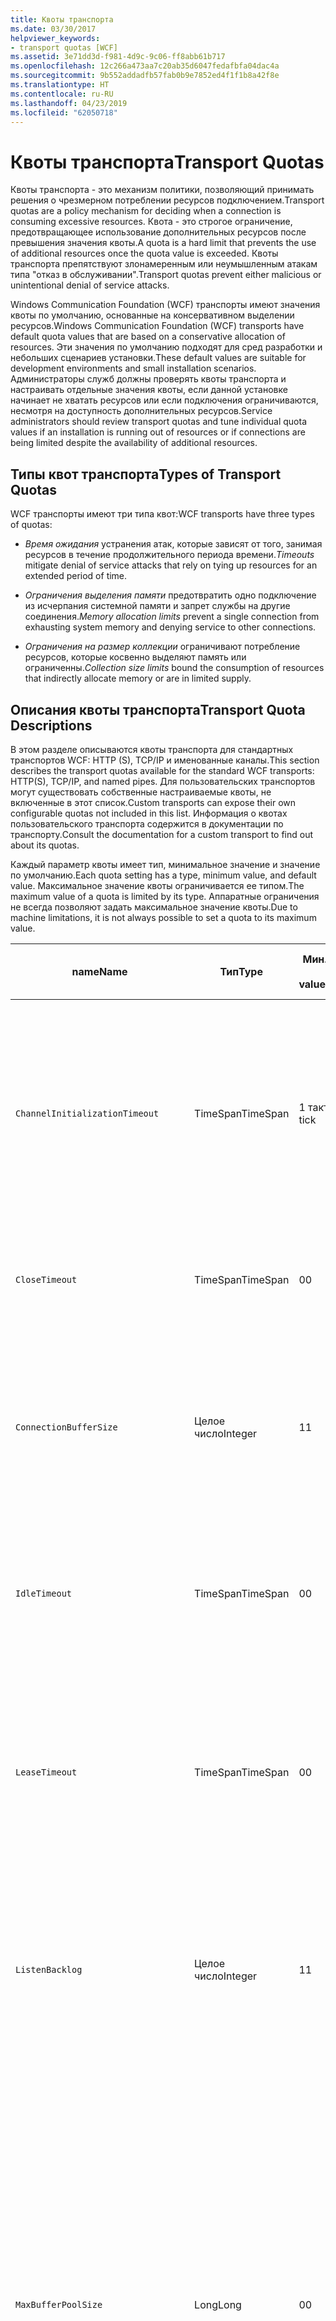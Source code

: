 ```yaml
---
title: Квоты транспорта
ms.date: 03/30/2017
helpviewer_keywords:
- transport quotas [WCF]
ms.assetid: 3e71dd3d-f981-4d9c-9c06-ff8abb61b717
ms.openlocfilehash: 12c266a473aa7c20ab35d6047fedafbfa04dac4a
ms.sourcegitcommit: 9b552addadfb57fab0b9e7852ed4f1f1b8a42f8e
ms.translationtype: HT
ms.contentlocale: ru-RU
ms.lasthandoff: 04/23/2019
ms.locfileid: "62050718"
---
```

# <a name="transport-quotas"></a><span data-ttu-id="1a5ee-102">Квоты транспорта</span><span class="sxs-lookup"><span data-stu-id="1a5ee-102">Transport Quotas</span></span>
<span data-ttu-id="1a5ee-103">Квоты транспорта - это механизм политики, позволяющий принимать решения о чрезмерном потреблении ресурсов подключением.</span><span class="sxs-lookup"><span data-stu-id="1a5ee-103">Transport quotas are a policy mechanism for deciding when a connection is consuming excessive resources.</span></span> <span data-ttu-id="1a5ee-104">Квота - это строгое ограничение, предотвращающее использование дополнительных ресурсов после превышения значения квоты.</span><span class="sxs-lookup"><span data-stu-id="1a5ee-104">A quota is a hard limit that prevents the use of additional resources once the quota value is exceeded.</span></span> <span data-ttu-id="1a5ee-105">Квоты транспорта препятствуют злонамеренным или неумышленным атакам типа "отказ в обслуживании".</span><span class="sxs-lookup"><span data-stu-id="1a5ee-105">Transport quotas prevent either malicious or unintentional denial of service attacks.</span></span>  
  
 <span data-ttu-id="1a5ee-106">Windows Communication Foundation (WCF) транспорты имеют значения квоты по умолчанию, основанные на консервативном выделении ресурсов.</span><span class="sxs-lookup"><span data-stu-id="1a5ee-106">Windows Communication Foundation (WCF) transports have default quota values that are based on a conservative allocation of resources.</span></span> <span data-ttu-id="1a5ee-107">Эти значения по умолчанию подходят для сред разработки и небольших сценариев установки.</span><span class="sxs-lookup"><span data-stu-id="1a5ee-107">These default values are suitable for development environments and small installation scenarios.</span></span> <span data-ttu-id="1a5ee-108">Администраторы служб должны проверять квоты транспорта и настраивать отдельные значения квоты, если данной установке начинает не хватать ресурсов или если подключения ограничиваются, несмотря на доступность дополнительных ресурсов.</span><span class="sxs-lookup"><span data-stu-id="1a5ee-108">Service administrators should review transport quotas and tune individual quota values if an installation is running out of resources or if connections are being limited despite the availability of additional resources.</span></span>  
  
## <a name="types-of-transport-quotas"></a><span data-ttu-id="1a5ee-109">Типы квот транспорта</span><span class="sxs-lookup"><span data-stu-id="1a5ee-109">Types of Transport Quotas</span></span>  
 <span data-ttu-id="1a5ee-110">WCF транспорты имеют три типа квот:</span><span class="sxs-lookup"><span data-stu-id="1a5ee-110">WCF transports have three types of quotas:</span></span>  
  
- <span data-ttu-id="1a5ee-111">*Время ожидания* устранения атак, которые зависят от того, занимая ресурсов в течение продолжительного периода времени.</span><span class="sxs-lookup"><span data-stu-id="1a5ee-111">*Timeouts* mitigate denial of service attacks that rely on tying up resources for an extended period of time.</span></span>  
  
- <span data-ttu-id="1a5ee-112">*Ограничения выделения памяти* предотвратить одно подключение из исчерпания системной памяти и запрет службы на другие соединения.</span><span class="sxs-lookup"><span data-stu-id="1a5ee-112">*Memory allocation limits* prevent a single connection from exhausting system memory and denying service to other connections.</span></span>  
  
- <span data-ttu-id="1a5ee-113">*Ограничения на размер коллекции* ограничивают потребление ресурсов, которые косвенно выделяют память или ограниченны.</span><span class="sxs-lookup"><span data-stu-id="1a5ee-113">*Collection size limits* bound the consumption of resources that indirectly allocate memory or are in limited supply.</span></span>  
  
## <a name="transport-quota-descriptions"></a><span data-ttu-id="1a5ee-114">Описания квоты транспорта</span><span class="sxs-lookup"><span data-stu-id="1a5ee-114">Transport Quota Descriptions</span></span>  
 <span data-ttu-id="1a5ee-115">В этом разделе описываются квоты транспорта для стандартных транспортов WCF: HTTP (S), TCP/IP и именованные каналы.</span><span class="sxs-lookup"><span data-stu-id="1a5ee-115">This section describes the transport quotas available for the standard WCF transports: HTTP(S), TCP/IP, and named pipes.</span></span> <span data-ttu-id="1a5ee-116">Для пользовательских транспортов могут существовать собственные настраиваемые квоты, не включенные в этот список.</span><span class="sxs-lookup"><span data-stu-id="1a5ee-116">Custom transports can expose their own configurable quotas not included in this list.</span></span> <span data-ttu-id="1a5ee-117">Информация о квотах пользовательского транспорта содержится в документации по транспорту.</span><span class="sxs-lookup"><span data-stu-id="1a5ee-117">Consult the documentation for a custom transport to find out about its quotas.</span></span>  
  
 <span data-ttu-id="1a5ee-118">Каждый параметр квоты имеет тип, минимальное значение и значение по умолчанию.</span><span class="sxs-lookup"><span data-stu-id="1a5ee-118">Each quota setting has a type, minimum value, and default value.</span></span> <span data-ttu-id="1a5ee-119">Максимальное значение квоты ограничивается ее типом.</span><span class="sxs-lookup"><span data-stu-id="1a5ee-119">The maximum value of a quota is limited by its type.</span></span> <span data-ttu-id="1a5ee-120">Аппаратные ограничения не всегда позволяют задать максимальное значение квоты.</span><span class="sxs-lookup"><span data-stu-id="1a5ee-120">Due to machine limitations, it is not always possible to set a quota to its maximum value.</span></span>  
  
|<span data-ttu-id="1a5ee-121">name</span><span class="sxs-lookup"><span data-stu-id="1a5ee-121">Name</span></span>|<span data-ttu-id="1a5ee-122">Тип</span><span class="sxs-lookup"><span data-stu-id="1a5ee-122">Type</span></span>|<span data-ttu-id="1a5ee-123">Мин.</span><span class="sxs-lookup"><span data-stu-id="1a5ee-123">Min.</span></span><br /><br /> <span data-ttu-id="1a5ee-124">value</span><span class="sxs-lookup"><span data-stu-id="1a5ee-124">value</span></span>|<span data-ttu-id="1a5ee-125">Значение по умолчанию</span><span class="sxs-lookup"><span data-stu-id="1a5ee-125">Default</span></span><br /><br /> <span data-ttu-id="1a5ee-126">value</span><span class="sxs-lookup"><span data-stu-id="1a5ee-126">value</span></span>|<span data-ttu-id="1a5ee-127">Описание</span><span class="sxs-lookup"><span data-stu-id="1a5ee-127">Description</span></span>|  
|----------|----------|--------------------|-----------------------|-----------------|  
|`ChannelInitializationTimeout`|<span data-ttu-id="1a5ee-128">TimeSpan</span><span class="sxs-lookup"><span data-stu-id="1a5ee-128">TimeSpan</span></span>|<span data-ttu-id="1a5ee-129">1 такт</span><span class="sxs-lookup"><span data-stu-id="1a5ee-129">1 tick</span></span>|<span data-ttu-id="1a5ee-130">5 с</span><span class="sxs-lookup"><span data-stu-id="1a5ee-130">5 sec</span></span>|<span data-ttu-id="1a5ee-131">Максимальное время ожидания подключения для отправки преамбулы во время начального считывания.</span><span class="sxs-lookup"><span data-stu-id="1a5ee-131">Maximum time to wait for a connection to send the preamble during the initial read.</span></span> <span data-ttu-id="1a5ee-132">Проверка подлинности происходит после получения этих данных.</span><span class="sxs-lookup"><span data-stu-id="1a5ee-132">This data is received before authentication occurs.</span></span> <span data-ttu-id="1a5ee-133">Как правило, этот параметр гораздо меньше значения квоты `ReceiveTimeout`.</span><span class="sxs-lookup"><span data-stu-id="1a5ee-133">This setting is generally much smaller than the `ReceiveTimeout` quota value.</span></span>|  
|`CloseTimeout`|<span data-ttu-id="1a5ee-134">TimeSpan</span><span class="sxs-lookup"><span data-stu-id="1a5ee-134">TimeSpan</span></span>|<span data-ttu-id="1a5ee-135">0</span><span class="sxs-lookup"><span data-stu-id="1a5ee-135">0</span></span>|<span data-ttu-id="1a5ee-136">1 мин</span><span class="sxs-lookup"><span data-stu-id="1a5ee-136">1 min</span></span>|<span data-ttu-id="1a5ee-137">Максимальное время ожидания закрытия соединения до того, как транспорт создаст исключение.</span><span class="sxs-lookup"><span data-stu-id="1a5ee-137">Maximum time to wait for a connection to close before the transport raises an exception.</span></span>|  
|`ConnectionBufferSize`|<span data-ttu-id="1a5ee-138">Целое число</span><span class="sxs-lookup"><span data-stu-id="1a5ee-138">Integer</span></span>|<span data-ttu-id="1a5ee-139">1</span><span class="sxs-lookup"><span data-stu-id="1a5ee-139">1</span></span>|<span data-ttu-id="1a5ee-140">8 КБ</span><span class="sxs-lookup"><span data-stu-id="1a5ee-140">8 KB</span></span>|<span data-ttu-id="1a5ee-141">Размер (в байтах) буфера передачи и приемного буфера используемого транспорта.</span><span class="sxs-lookup"><span data-stu-id="1a5ee-141">Size, in bytes, of the transmit and receive buffers of the underlying transport.</span></span> <span data-ttu-id="1a5ee-142">Увеличение размера буфера может улучшить пропускную способность при отправке крупных сообщений.</span><span class="sxs-lookup"><span data-stu-id="1a5ee-142">Increasing the buffer size can improve throughput when sending large messages.</span></span>|  
|`IdleTimeout`|<span data-ttu-id="1a5ee-143">TimeSpan</span><span class="sxs-lookup"><span data-stu-id="1a5ee-143">TimeSpan</span></span>|<span data-ttu-id="1a5ee-144">0</span><span class="sxs-lookup"><span data-stu-id="1a5ee-144">0</span></span>|<span data-ttu-id="1a5ee-145">2 мин</span><span class="sxs-lookup"><span data-stu-id="1a5ee-145">2 min</span></span>|<span data-ttu-id="1a5ee-146">Максимальное время бездействия соединения в пуле до закрытия.</span><span class="sxs-lookup"><span data-stu-id="1a5ee-146">Maximum time a pooled connection can remain idle before being closed.</span></span><br /><br /> <span data-ttu-id="1a5ee-147">Этот параметр применим только к подключениям в пуле.</span><span class="sxs-lookup"><span data-stu-id="1a5ee-147">This setting only applies to pooled connections.</span></span>|  
|`LeaseTimeout`|<span data-ttu-id="1a5ee-148">TimeSpan</span><span class="sxs-lookup"><span data-stu-id="1a5ee-148">TimeSpan</span></span>|<span data-ttu-id="1a5ee-149">0</span><span class="sxs-lookup"><span data-stu-id="1a5ee-149">0</span></span>|<span data-ttu-id="1a5ee-150">5 мин</span><span class="sxs-lookup"><span data-stu-id="1a5ee-150">5 min</span></span>|<span data-ttu-id="1a5ee-151">Максимальное время существования активного соединения в пуле.</span><span class="sxs-lookup"><span data-stu-id="1a5ee-151">Maximum lifetime of an active pooled connection.</span></span> <span data-ttu-id="1a5ee-152">По истечении указанного времени соединения закрывается после обработки текущего запроса.</span><span class="sxs-lookup"><span data-stu-id="1a5ee-152">After the specified time elapses, the connection closes once the current request is serviced.</span></span><br /><br /> <span data-ttu-id="1a5ee-153">Этот параметр применим только к подключениям в пуле.</span><span class="sxs-lookup"><span data-stu-id="1a5ee-153">This setting only applies to pooled connections.</span></span>|  
|`ListenBacklog`|<span data-ttu-id="1a5ee-154">Целое число</span><span class="sxs-lookup"><span data-stu-id="1a5ee-154">Integer</span></span>|<span data-ttu-id="1a5ee-155">1</span><span class="sxs-lookup"><span data-stu-id="1a5ee-155">1</span></span>|<span data-ttu-id="1a5ee-156">10</span><span class="sxs-lookup"><span data-stu-id="1a5ee-156">10</span></span>|<span data-ttu-id="1a5ee-157">Максимальное число не обслуживаемых прослушивателем подключений (по достижении которого дополнительные подключения к этой конечной точке запрещаются).</span><span class="sxs-lookup"><span data-stu-id="1a5ee-157">Maximum number of connections that the listener can have unserviced before additional connections to that endpoint are denied.</span></span>|  
|`MaxBufferPoolSize`|<span data-ttu-id="1a5ee-158">Long</span><span class="sxs-lookup"><span data-stu-id="1a5ee-158">Long</span></span>|<span data-ttu-id="1a5ee-159">0</span><span class="sxs-lookup"><span data-stu-id="1a5ee-159">0</span></span>|<span data-ttu-id="1a5ee-160">512 КБ</span><span class="sxs-lookup"><span data-stu-id="1a5ee-160">512 KB</span></span>|<span data-ttu-id="1a5ee-161">Максимальный объем памяти (в байтах), которую транспорт использует для помещения в пул буферов сообщений многократного использования.</span><span class="sxs-lookup"><span data-stu-id="1a5ee-161">Maximum memory, in bytes, that the transport devotes to pooling reusable message buffers.</span></span> <span data-ttu-id="1a5ee-162">Если пул не может предоставить буфер сообщений, выделяется новый буфер для временного использования.</span><span class="sxs-lookup"><span data-stu-id="1a5ee-162">When the pool cannot supply a message buffer, a new buffer is allocated for temporary use.</span></span><br /><br /> <span data-ttu-id="1a5ee-163">Установки, создающие множество фабрик каналов или прослушивателей, могут выделять буферным пулам большие объемы памяти.</span><span class="sxs-lookup"><span data-stu-id="1a5ee-163">Installations that create many channel factories or listeners can allocate large amounts of memory for buffer pools.</span></span> <span data-ttu-id="1a5ee-164">Уменьшение размера буфера может способствовать значительному снижению расхода памяти в этом сценарии.</span><span class="sxs-lookup"><span data-stu-id="1a5ee-164">Reducing this buffer size can greatly reduce memory usage in this scenario.</span></span>|  
|`MaxBufferSize`|<span data-ttu-id="1a5ee-165">Целое число</span><span class="sxs-lookup"><span data-stu-id="1a5ee-165">Integer</span></span>|<span data-ttu-id="1a5ee-166">1</span><span class="sxs-lookup"><span data-stu-id="1a5ee-166">1</span></span>|<span data-ttu-id="1a5ee-167">64 КБ</span><span class="sxs-lookup"><span data-stu-id="1a5ee-167">64 KB</span></span>|<span data-ttu-id="1a5ee-168">Максимальный размер (в байтах) буфера, который используется для потоковой передачи данных.</span><span class="sxs-lookup"><span data-stu-id="1a5ee-168">Maximum size, in bytes, of a buffer used for streaming data.</span></span> <span data-ttu-id="1a5ee-169">Если эта квота транспорта не установлена или транспорт не использует потоковую передачу, значение квоты совпадает с меньшим из двух: значением квоты `MaxReceivedMessageSize` и значением <xref:System.Int32.MaxValue>.</span><span class="sxs-lookup"><span data-stu-id="1a5ee-169">If this transport quota is not set, or the transport is not using streaming, then the quota value is the same as the smaller of the `MaxReceivedMessageSize` quota value and <xref:System.Int32.MaxValue>.</span></span>|  
|`MaxOutboundConnectionsPerEndpoint`|<span data-ttu-id="1a5ee-170">Целое число</span><span class="sxs-lookup"><span data-stu-id="1a5ee-170">Integer</span></span>|<span data-ttu-id="1a5ee-171">1</span><span class="sxs-lookup"><span data-stu-id="1a5ee-171">1</span></span>|<span data-ttu-id="1a5ee-172">10</span><span class="sxs-lookup"><span data-stu-id="1a5ee-172">10</span></span>|<span data-ttu-id="1a5ee-173">Максимальное число исходящих подключений, которые могут быть связаны с конкретной конечной точкой.</span><span class="sxs-lookup"><span data-stu-id="1a5ee-173">Maximum number of outgoing connections that can be associated with a particular endpoint.</span></span><br /><br /> <span data-ttu-id="1a5ee-174">Этот параметр применим только к подключениям в пуле.</span><span class="sxs-lookup"><span data-stu-id="1a5ee-174">This setting only applies to pooled connections.</span></span>|  
|`MaxOutputDelay`|<span data-ttu-id="1a5ee-175">TimeSpan</span><span class="sxs-lookup"><span data-stu-id="1a5ee-175">TimeSpan</span></span>|<span data-ttu-id="1a5ee-176">0</span><span class="sxs-lookup"><span data-stu-id="1a5ee-176">0</span></span>|<span data-ttu-id="1a5ee-177">200 мс</span><span class="sxs-lookup"><span data-stu-id="1a5ee-177">200 ms</span></span>|<span data-ttu-id="1a5ee-178">Максимальное время ожидания после операции отправки для группирования дополнительных сообщений в одну операцию.</span><span class="sxs-lookup"><span data-stu-id="1a5ee-178">Maximum time to wait after a send operation for batching additional messages in a single operation.</span></span> <span data-ttu-id="1a5ee-179">Сообщения отправляются раньше, если буфер используемого транспорта переполнен.</span><span class="sxs-lookup"><span data-stu-id="1a5ee-179">Messages are sent earlier if the buffer of the underlying transport becomes full.</span></span> <span data-ttu-id="1a5ee-180">Отправка дополнительных сообщений не сбрасывает период задержки.</span><span class="sxs-lookup"><span data-stu-id="1a5ee-180">Sending additional messages does not reset the delay period.</span></span>|  
|`MaxPendingAccepts`|<span data-ttu-id="1a5ee-181">Целое число</span><span class="sxs-lookup"><span data-stu-id="1a5ee-181">Integer</span></span>|<span data-ttu-id="1a5ee-182">1</span><span class="sxs-lookup"><span data-stu-id="1a5ee-182">1</span></span>|<span data-ttu-id="1a5ee-183">1</span><span class="sxs-lookup"><span data-stu-id="1a5ee-183">1</span></span>|<span data-ttu-id="1a5ee-184">Максимальное число каналов, ожидающих принятия прослушивателем.</span><span class="sxs-lookup"><span data-stu-id="1a5ee-184">Maximum number of accepts for channels that the listener can have waiting.</span></span><br /><br /> <span data-ttu-id="1a5ee-185">Между завершением одной операции приема и началом другой операции приема проходит определенный промежуток времени.</span><span class="sxs-lookup"><span data-stu-id="1a5ee-185">There is an interval of time between the accept completing and a new accept starting.</span></span> <span data-ttu-id="1a5ee-186">Увеличение размера этой коллекции предотвращает сброс клиентов, подключающихся в этот промежуток времени.</span><span class="sxs-lookup"><span data-stu-id="1a5ee-186">Increasing this collection size can prevent clients that connect during this interval from being dropped.</span></span>|  
|`MaxPendingConnections`|<span data-ttu-id="1a5ee-187">Целое число</span><span class="sxs-lookup"><span data-stu-id="1a5ee-187">Integer</span></span>|<span data-ttu-id="1a5ee-188">1</span><span class="sxs-lookup"><span data-stu-id="1a5ee-188">1</span></span>|<span data-ttu-id="1a5ee-189">10</span><span class="sxs-lookup"><span data-stu-id="1a5ee-189">10</span></span>|<span data-ttu-id="1a5ee-190">Максимальное число подключений, принятия которых приложением может ожидать прослушиватель.</span><span class="sxs-lookup"><span data-stu-id="1a5ee-190">Maximum number of connections that the listener can have waiting to be accepted by the application.</span></span> <span data-ttu-id="1a5ee-191">После превышения значения этой квоты новые входящие подключения сбрасываются, а не ожидают принятия.</span><span class="sxs-lookup"><span data-stu-id="1a5ee-191">When this quota value is exceeded, new incoming connections are dropped rather than waiting to be accepted.</span></span><br /><br /> <span data-ttu-id="1a5ee-192">Возможности подключения (такие как безопасность сообщения) могут вынудить клиента открыть несколько подключений.</span><span class="sxs-lookup"><span data-stu-id="1a5ee-192">Connection features such as message security can cause a client to open more than one connection.</span></span> <span data-ttu-id="1a5ee-193">При установке значения квоты администраторы службы должны учитывать возможность установления дополнительных подключений.</span><span class="sxs-lookup"><span data-stu-id="1a5ee-193">Service administrators should account for these additional connections when setting this quota value.</span></span>|  
|`MaxReceivedMessageSize`|<span data-ttu-id="1a5ee-194">Long</span><span class="sxs-lookup"><span data-stu-id="1a5ee-194">Long</span></span>|<span data-ttu-id="1a5ee-195">1</span><span class="sxs-lookup"><span data-stu-id="1a5ee-195">1</span></span>|<span data-ttu-id="1a5ee-196">64 КБ</span><span class="sxs-lookup"><span data-stu-id="1a5ee-196">64 KB</span></span>|<span data-ttu-id="1a5ee-197">Максимальный размер (в байтах) сообщения, включая заголовки, при получении которого транспорт не создает исключение.</span><span class="sxs-lookup"><span data-stu-id="1a5ee-197">Maximum size, in bytes, of a received message, including headers, before the transport raises an exception.</span></span>|  
|`OpenTimeout`|<span data-ttu-id="1a5ee-198">TimeSpan</span><span class="sxs-lookup"><span data-stu-id="1a5ee-198">TimeSpan</span></span>|<span data-ttu-id="1a5ee-199">0</span><span class="sxs-lookup"><span data-stu-id="1a5ee-199">0</span></span>|<span data-ttu-id="1a5ee-200">1 мин</span><span class="sxs-lookup"><span data-stu-id="1a5ee-200">1 min</span></span>|<span data-ttu-id="1a5ee-201">Максимальное время ожидания установления соединения до того, как транспорт создаст исключение.</span><span class="sxs-lookup"><span data-stu-id="1a5ee-201">Maximum time to wait for a connection to be established before the transport raises an exception.</span></span>|  
|`ReceiveTimeout`|<span data-ttu-id="1a5ee-202">TimeSpan</span><span class="sxs-lookup"><span data-stu-id="1a5ee-202">TimeSpan</span></span>|<span data-ttu-id="1a5ee-203">0</span><span class="sxs-lookup"><span data-stu-id="1a5ee-203">0</span></span>|<span data-ttu-id="1a5ee-204">10 мин</span><span class="sxs-lookup"><span data-stu-id="1a5ee-204">10 min</span></span>|<span data-ttu-id="1a5ee-205">Максимальное время ожидания завершения операции считывания до того, как транспорт создаст исключение.</span><span class="sxs-lookup"><span data-stu-id="1a5ee-205">Maximum time to wait for a read operation to complete before the transport raises an exception.</span></span>|  
|`SendTimeout`|<span data-ttu-id="1a5ee-206">TimeSpan</span><span class="sxs-lookup"><span data-stu-id="1a5ee-206">Timespan</span></span>|<span data-ttu-id="1a5ee-207">0</span><span class="sxs-lookup"><span data-stu-id="1a5ee-207">0</span></span>|<span data-ttu-id="1a5ee-208">1 мин</span><span class="sxs-lookup"><span data-stu-id="1a5ee-208">1 min</span></span>|<span data-ttu-id="1a5ee-209">Максимальное время ожидания завершения операции записи до того, как транспорт создаст исключение.</span><span class="sxs-lookup"><span data-stu-id="1a5ee-209">Maximum time to wait for a write operation to complete before the transport raises an exception.</span></span>|  
  
 <span data-ttu-id="1a5ee-210">При задании через привязку или конфигурацию квоты транспорта `MaxPendingConnections` и `MaxOutboundConnectionsPerEndpoint` объединяются в одну квоту транспорта, называемую `MaxConnections`.</span><span class="sxs-lookup"><span data-stu-id="1a5ee-210">The transport quotas `MaxPendingConnections` and `MaxOutboundConnectionsPerEndpoint` are combined into a single transport quota called `MaxConnections` when set through the binding or configuration.</span></span> <span data-ttu-id="1a5ee-211">Только элемент привязки позволяет настроить значения этих квот отдельно.</span><span class="sxs-lookup"><span data-stu-id="1a5ee-211">Only the binding element allows setting these quota values individually.</span></span> <span data-ttu-id="1a5ee-212">Минимальное значение квоты транспорта `MaxConnections` совпадает с ее значением по умолчанию.</span><span class="sxs-lookup"><span data-stu-id="1a5ee-212">The `MaxConnections` transport quota has the same minimum and default values.</span></span>  
  
## <a name="setting-transport-quotas"></a><span data-ttu-id="1a5ee-213">Задание квот транспорта</span><span class="sxs-lookup"><span data-stu-id="1a5ee-213">Setting Transport Quotas</span></span>  
 <span data-ttu-id="1a5ee-214">Квоты транспорта задаются через элемент привязки транспорта, привязку транспорта, конфигурацию приложения или политику ведущего приложения.</span><span class="sxs-lookup"><span data-stu-id="1a5ee-214">Transport quotas are set through the transport binding element, the transport binding, application configuration, or host policy.</span></span> <span data-ttu-id="1a5ee-215">В этом документе не описывается установка транспортов через политику ведущего приложения.</span><span class="sxs-lookup"><span data-stu-id="1a5ee-215">This document does not cover setting transports through host policy.</span></span> <span data-ttu-id="1a5ee-216">Для получения информации о настройках квот через политику ведущего приложения обратитесь к документации по используемому транспорту.</span><span class="sxs-lookup"><span data-stu-id="1a5ee-216">Consult the documentation for the underlying transport to discover the settings for host policy quotas.</span></span> <span data-ttu-id="1a5ee-217">[Настройка HTTP и HTTPS](../../../../docs/framework/wcf/feature-details/configuring-http-and-https.md) разделе описаны настройки квоты для драйвера Http.sys.</span><span class="sxs-lookup"><span data-stu-id="1a5ee-217">The [Configuring HTTP and HTTPS](../../../../docs/framework/wcf/feature-details/configuring-http-and-https.md) topic describes quota settings for the Http.sys driver.</span></span> <span data-ttu-id="1a5ee-218">Дополнительную информацию о настройке ограничений Windows для протоколов HTTP, TCP/IP и подключений по именованному каналу можно найти в базе знаний Майкрософт.</span><span class="sxs-lookup"><span data-stu-id="1a5ee-218">Search the Microsoft Knowledge Base for more information about configuring Windows limits on HTTP, TCP/IP, and named pipe connections.</span></span>  
  
 <span data-ttu-id="1a5ee-219">Другие виды квот применяются к транспортам косвенно.</span><span class="sxs-lookup"><span data-stu-id="1a5ee-219">Other types of quotas apply indirectly to transports.</span></span> <span data-ttu-id="1a5ee-220">Кодировщик сообщений, используемый транспортом для преобразования сообщения в байты, может иметь собственные настройки квот.</span><span class="sxs-lookup"><span data-stu-id="1a5ee-220">The message encoder that the transport uses to transform a message into bytes can have its own quota settings.</span></span> <span data-ttu-id="1a5ee-221">Однако эти квоты не зависят от типа используемого транспорта.</span><span class="sxs-lookup"><span data-stu-id="1a5ee-221">However, these quotas are independent of the type of transport being used.</span></span>  
  
### <a name="controlling-transport-quotas-from-the-binding-element"></a><span data-ttu-id="1a5ee-222">Управление квотами транспорта из элемента привязки</span><span class="sxs-lookup"><span data-stu-id="1a5ee-222">Controlling Transport Quotas from the Binding Element</span></span>  
 <span data-ttu-id="1a5ee-223">Задание квот транспорта через элемент привязки обеспечивает наибольшую гибкость в управлении поведением транспорта.</span><span class="sxs-lookup"><span data-stu-id="1a5ee-223">Setting transport quotas through the binding element offers the greatest flexibility in controlling the transport's behavior.</span></span> <span data-ttu-id="1a5ee-224">Время ожидания по умолчанию для операций закрытия, открытия, получения и отправки берется из привязки при создании канала.</span><span class="sxs-lookup"><span data-stu-id="1a5ee-224">The default timeouts for Close, Open, Receive, and Send operations are taken from the binding when a channel is built.</span></span>  
  
|<span data-ttu-id="1a5ee-225">name</span><span class="sxs-lookup"><span data-stu-id="1a5ee-225">Name</span></span>|<span data-ttu-id="1a5ee-226">HTTP</span><span class="sxs-lookup"><span data-stu-id="1a5ee-226">HTTP</span></span>|<span data-ttu-id="1a5ee-227">TCP/IP</span><span class="sxs-lookup"><span data-stu-id="1a5ee-227">TCP/IP</span></span>|<span data-ttu-id="1a5ee-228">Именованный канал</span><span class="sxs-lookup"><span data-stu-id="1a5ee-228">Named pipe</span></span>|  
|----------|----------|-------------|----------------|  
|`ChannelInitializationTimeout`||<span data-ttu-id="1a5ee-229">X</span><span class="sxs-lookup"><span data-stu-id="1a5ee-229">X</span></span>|<span data-ttu-id="1a5ee-230">X</span><span class="sxs-lookup"><span data-stu-id="1a5ee-230">X</span></span>|  
|`CloseTimeout`||||  
|`ConnectionBufferSize`||<span data-ttu-id="1a5ee-231">X</span><span class="sxs-lookup"><span data-stu-id="1a5ee-231">X</span></span>|<span data-ttu-id="1a5ee-232">X</span><span class="sxs-lookup"><span data-stu-id="1a5ee-232">X</span></span>|  
|`IdleTimeout`||<span data-ttu-id="1a5ee-233">X</span><span class="sxs-lookup"><span data-stu-id="1a5ee-233">X</span></span>|<span data-ttu-id="1a5ee-234">X</span><span class="sxs-lookup"><span data-stu-id="1a5ee-234">X</span></span>|  
|`LeaseTimeout`||<span data-ttu-id="1a5ee-235">X</span><span class="sxs-lookup"><span data-stu-id="1a5ee-235">X</span></span>||  
|`ListenBacklog`||<span data-ttu-id="1a5ee-236">X</span><span class="sxs-lookup"><span data-stu-id="1a5ee-236">X</span></span>||  
|`MaxBufferPoolSize`|<span data-ttu-id="1a5ee-237">X</span><span class="sxs-lookup"><span data-stu-id="1a5ee-237">X</span></span>|<span data-ttu-id="1a5ee-238">X</span><span class="sxs-lookup"><span data-stu-id="1a5ee-238">X</span></span>|<span data-ttu-id="1a5ee-239">X</span><span class="sxs-lookup"><span data-stu-id="1a5ee-239">X</span></span>|  
|`MaxBufferSize`|<span data-ttu-id="1a5ee-240">X</span><span class="sxs-lookup"><span data-stu-id="1a5ee-240">X</span></span>|<span data-ttu-id="1a5ee-241">X</span><span class="sxs-lookup"><span data-stu-id="1a5ee-241">X</span></span>|<span data-ttu-id="1a5ee-242">X</span><span class="sxs-lookup"><span data-stu-id="1a5ee-242">X</span></span>|  
|`MaxOutboundConnectionsPerEndpoint`||<span data-ttu-id="1a5ee-243">X</span><span class="sxs-lookup"><span data-stu-id="1a5ee-243">X</span></span>|<span data-ttu-id="1a5ee-244">X</span><span class="sxs-lookup"><span data-stu-id="1a5ee-244">X</span></span>|  
|`MaxOutputDelay`||<span data-ttu-id="1a5ee-245">X</span><span class="sxs-lookup"><span data-stu-id="1a5ee-245">X</span></span>|<span data-ttu-id="1a5ee-246">X</span><span class="sxs-lookup"><span data-stu-id="1a5ee-246">X</span></span>|  
|`MaxPendingAccepts`||<span data-ttu-id="1a5ee-247">X</span><span class="sxs-lookup"><span data-stu-id="1a5ee-247">X</span></span>|<span data-ttu-id="1a5ee-248">X</span><span class="sxs-lookup"><span data-stu-id="1a5ee-248">X</span></span>|  
|`MaxPendingConnections`||<span data-ttu-id="1a5ee-249">X</span><span class="sxs-lookup"><span data-stu-id="1a5ee-249">X</span></span>|<span data-ttu-id="1a5ee-250">X</span><span class="sxs-lookup"><span data-stu-id="1a5ee-250">X</span></span>|  
|`MaxReceivedMessageSize`|<span data-ttu-id="1a5ee-251">X</span><span class="sxs-lookup"><span data-stu-id="1a5ee-251">X</span></span>|<span data-ttu-id="1a5ee-252">X</span><span class="sxs-lookup"><span data-stu-id="1a5ee-252">X</span></span>|<span data-ttu-id="1a5ee-253">X</span><span class="sxs-lookup"><span data-stu-id="1a5ee-253">X</span></span>|  
|`OpenTimeout`||||  
|`ReceiveTimeout`||||  
|`SendTimeout`||||  
  
### <a name="controlling-transport-quotas-from-the-binding"></a><span data-ttu-id="1a5ee-254">Управление квотами транспорта из привязки</span><span class="sxs-lookup"><span data-stu-id="1a5ee-254">Controlling Transport Quotas from the Binding</span></span>  
 <span data-ttu-id="1a5ee-255">Задание квот транспорта через привязку предоставляет упрощенный набор доступных квот и при этом позволяет получать доступ к наиболее распространенным значениям квот.</span><span class="sxs-lookup"><span data-stu-id="1a5ee-255">Setting transport quotas through the binding offers a simplified set of quotas to choose from while still giving access to the most common quota values.</span></span>  
  
|<span data-ttu-id="1a5ee-256">name</span><span class="sxs-lookup"><span data-stu-id="1a5ee-256">Name</span></span>|<span data-ttu-id="1a5ee-257">HTTP</span><span class="sxs-lookup"><span data-stu-id="1a5ee-257">HTTP</span></span>|<span data-ttu-id="1a5ee-258">TCP/IP</span><span class="sxs-lookup"><span data-stu-id="1a5ee-258">TCP/IP</span></span>|<span data-ttu-id="1a5ee-259">Именованный канал</span><span class="sxs-lookup"><span data-stu-id="1a5ee-259">Named pipe</span></span>|  
|----------|----------|-------------|----------------|  
|`ChannelInitializationTimeout`||||  
|`CloseTimeout`|<span data-ttu-id="1a5ee-260">X</span><span class="sxs-lookup"><span data-stu-id="1a5ee-260">X</span></span>|<span data-ttu-id="1a5ee-261">X</span><span class="sxs-lookup"><span data-stu-id="1a5ee-261">X</span></span>|<span data-ttu-id="1a5ee-262">X</span><span class="sxs-lookup"><span data-stu-id="1a5ee-262">X</span></span>|  
|`ConnectionBufferSize`||||  
|`IdleTimeout`||||  
|`LeaseTimeout`||||  
|`ListenBacklog`||<span data-ttu-id="1a5ee-263">X</span><span class="sxs-lookup"><span data-stu-id="1a5ee-263">X</span></span>||  
|`MaxBufferPoolSize`|<span data-ttu-id="1a5ee-264">X</span><span class="sxs-lookup"><span data-stu-id="1a5ee-264">X</span></span>|<span data-ttu-id="1a5ee-265">X</span><span class="sxs-lookup"><span data-stu-id="1a5ee-265">X</span></span>|<span data-ttu-id="1a5ee-266">X</span><span class="sxs-lookup"><span data-stu-id="1a5ee-266">X</span></span>|  
|`MaxBufferSize`|<span data-ttu-id="1a5ee-267">1</span><span class="sxs-lookup"><span data-stu-id="1a5ee-267">1</span></span>|<span data-ttu-id="1a5ee-268">X</span><span class="sxs-lookup"><span data-stu-id="1a5ee-268">X</span></span>|<span data-ttu-id="1a5ee-269">X</span><span class="sxs-lookup"><span data-stu-id="1a5ee-269">X</span></span>|  
|`MaxOutboundConnectionsPerEndpoint`||<span data-ttu-id="1a5ee-270">2</span><span class="sxs-lookup"><span data-stu-id="1a5ee-270">2</span></span>|<span data-ttu-id="1a5ee-271">2</span><span class="sxs-lookup"><span data-stu-id="1a5ee-271">2</span></span>|  
|`MaxOutputDelay`||||  
|`MaxPendingAccepts`||||  
|`MaxPendingConnections`||<span data-ttu-id="1a5ee-272">2</span><span class="sxs-lookup"><span data-stu-id="1a5ee-272">2</span></span>|<span data-ttu-id="1a5ee-273">2</span><span class="sxs-lookup"><span data-stu-id="1a5ee-273">2</span></span>|  
|`MaxReceivedMessageSize`|<span data-ttu-id="1a5ee-274">X</span><span class="sxs-lookup"><span data-stu-id="1a5ee-274">X</span></span>|<span data-ttu-id="1a5ee-275">X</span><span class="sxs-lookup"><span data-stu-id="1a5ee-275">X</span></span>|<span data-ttu-id="1a5ee-276">X</span><span class="sxs-lookup"><span data-stu-id="1a5ee-276">X</span></span>|  
|`OpenTimeout`|<span data-ttu-id="1a5ee-277">X</span><span class="sxs-lookup"><span data-stu-id="1a5ee-277">X</span></span>|<span data-ttu-id="1a5ee-278">X</span><span class="sxs-lookup"><span data-stu-id="1a5ee-278">X</span></span>|<span data-ttu-id="1a5ee-279">X</span><span class="sxs-lookup"><span data-stu-id="1a5ee-279">X</span></span>|  
|`ReceiveTimeout`|<span data-ttu-id="1a5ee-280">X</span><span class="sxs-lookup"><span data-stu-id="1a5ee-280">X</span></span>|<span data-ttu-id="1a5ee-281">X</span><span class="sxs-lookup"><span data-stu-id="1a5ee-281">X</span></span>|<span data-ttu-id="1a5ee-282">X</span><span class="sxs-lookup"><span data-stu-id="1a5ee-282">X</span></span>|  
|`SendTimeout`|<span data-ttu-id="1a5ee-283">X</span><span class="sxs-lookup"><span data-stu-id="1a5ee-283">X</span></span>|<span data-ttu-id="1a5ee-284">X</span><span class="sxs-lookup"><span data-stu-id="1a5ee-284">X</span></span>|<span data-ttu-id="1a5ee-285">X</span><span class="sxs-lookup"><span data-stu-id="1a5ee-285">X</span></span>|  
  
1. <span data-ttu-id="1a5ee-286">Квота транспорта `MaxBufferSize` доступна только в привязке `BasicHttp`.</span><span class="sxs-lookup"><span data-stu-id="1a5ee-286">The `MaxBufferSize` transport quota is only available on the `BasicHttp` binding.</span></span> <span data-ttu-id="1a5ee-287">Привязки `WSHttp` предназначены для сценариев, которые не поддерживают режимы потоковых транспортов.</span><span class="sxs-lookup"><span data-stu-id="1a5ee-287">The `WSHttp` bindings are for scenarios that do not support streamed transport modes.</span></span>  
  
2. <span data-ttu-id="1a5ee-288">Квоты транспорта `MaxPendingConnections` и `MaxOutboundConnectionsPerEndpoint` объединяются в одну квоту транспорта, называемую `MaxConnections`.</span><span class="sxs-lookup"><span data-stu-id="1a5ee-288">The transport quotas `MaxPendingConnections` and `MaxOutboundConnectionsPerEndpoint` are combined into a single transport quota called `MaxConnections`.</span></span>  
  
### <a name="controlling-transport-quotas-from-configuration"></a><span data-ttu-id="1a5ee-289">Управление квотами транспорта из конфигурации</span><span class="sxs-lookup"><span data-stu-id="1a5ee-289">Controlling Transport Quotas from Configuration</span></span>  
 <span data-ttu-id="1a5ee-290">С помощью конфигурации приложения можно задавать те же квоты транспорта, что и посредством прямого доступа к свойствам в привязке.</span><span class="sxs-lookup"><span data-stu-id="1a5ee-290">Application configuration can set the same transport quotas as directly accessing properties on a binding.</span></span> <span data-ttu-id="1a5ee-291">В файлах конфигурации имя квоты транспорта всегда начинается со строчной буквы.</span><span class="sxs-lookup"><span data-stu-id="1a5ee-291">In configuration files, the name of a transport quota always starts with a lowercase letter.</span></span> <span data-ttu-id="1a5ee-292">Например, свойство `CloseTimeout` в привязке соответствует параметру `closeTimeout` в конфигурации, а свойство `MaxConnections` в привязке - параметру `maxConnections` в конфигурации.</span><span class="sxs-lookup"><span data-stu-id="1a5ee-292">For example, the `CloseTimeout` property on a binding corresponds to the `closeTimeout` setting in configuration and the `MaxConnections` property on a binding corresponds to the `maxConnections` setting in configuration.</span></span>  
  
## <a name="see-also"></a><span data-ttu-id="1a5ee-293">См. также</span><span class="sxs-lookup"><span data-stu-id="1a5ee-293">See also</span></span>

- <xref:System.ServiceModel.Channels.HttpsTransportBindingElement>
- <xref:System.ServiceModel.Channels.HttpTransportBindingElement>
- <xref:System.ServiceModel.Channels.TcpTransportBindingElement>
- <xref:System.ServiceModel.Channels.NamedPipeTransportBindingElement>
- <xref:System.ServiceModel.Channels.ConnectionOrientedTransportBindingElement>
- <xref:System.ServiceModel.Channels.TransportBindingElement>
